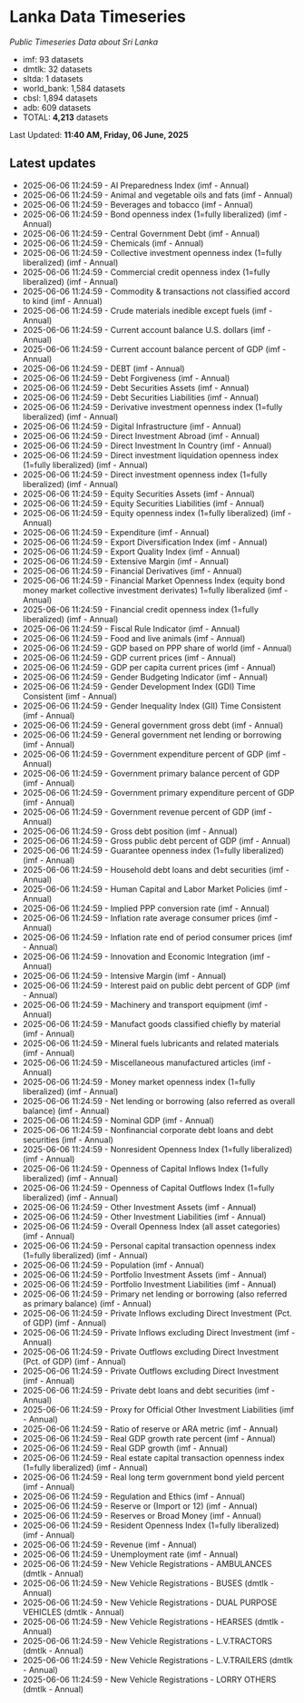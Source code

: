 # Lanka Data Timeseries
*Public Timeseries Data about Sri Lanka*

* imf: 93 datasets
* dmtlk: 32 datasets
* sltda: 1 datasets
* world_bank: 1,584 datasets
* cbsl: 1,894 datasets
* adb: 609 datasets
* TOTAL: **4,213** datasets

Last Updated: **11:40 AM, Friday, 06 June, 2025**

## Latest updates

* 2025-06-06 11:24:59 - AI Preparedness Index (imf - Annual)
* 2025-06-06 11:24:59 - Animal and vegetable oils and fats (imf - Annual)
* 2025-06-06 11:24:59 - Beverages and tobacco (imf - Annual)
* 2025-06-06 11:24:59 - Bond openness index (1=fully liberalized) (imf - Annual)
* 2025-06-06 11:24:59 - Central Government Debt (imf - Annual)
* 2025-06-06 11:24:59 - Chemicals (imf - Annual)
* 2025-06-06 11:24:59 - Collective investment openness index (1=fully liberalized) (imf - Annual)
* 2025-06-06 11:24:59 - Commercial credit openness index (1=fully liberalized) (imf - Annual)
* 2025-06-06 11:24:59 - Commodity & transactions not classified accord to kind (imf - Annual)
* 2025-06-06 11:24:59 - Crude materials inedible except fuels (imf - Annual)
* 2025-06-06 11:24:59 - Current account balance U.S. dollars (imf - Annual)
* 2025-06-06 11:24:59 - Current account balance percent of GDP (imf - Annual)
* 2025-06-06 11:24:59 - DEBT (imf - Annual)
* 2025-06-06 11:24:59 - Debt Forgiveness (imf - Annual)
* 2025-06-06 11:24:59 - Debt Securities Assets (imf - Annual)
* 2025-06-06 11:24:59 - Debt Securities Liabilities (imf - Annual)
* 2025-06-06 11:24:59 - Derivative investment openness index (1=fully liberalized) (imf - Annual)
* 2025-06-06 11:24:59 - Digital Infrastructure (imf - Annual)
* 2025-06-06 11:24:59 - Direct Investment Abroad (imf - Annual)
* 2025-06-06 11:24:59 - Direct Investment In Country (imf - Annual)
* 2025-06-06 11:24:59 - Direct investment liquidation openness index (1=fully liberalized) (imf - Annual)
* 2025-06-06 11:24:59 - Direct investment openness index (1=fully liberalized) (imf - Annual)
* 2025-06-06 11:24:59 - Equity Securities Assets (imf - Annual)
* 2025-06-06 11:24:59 - Equity Securities Liabilities (imf - Annual)
* 2025-06-06 11:24:59 - Equity openness index (1=fully liberalized) (imf - Annual)
* 2025-06-06 11:24:59 - Expenditure (imf - Annual)
* 2025-06-06 11:24:59 - Export Diversification Index (imf - Annual)
* 2025-06-06 11:24:59 - Export Quality Index (imf - Annual)
* 2025-06-06 11:24:59 - Extensive Margin (imf - Annual)
* 2025-06-06 11:24:59 - Financial Derivatives (imf - Annual)
* 2025-06-06 11:24:59 - Financial Market Openness Index (equity bond money market collective investment derivates) 1=fully liberalized (imf - Annual)
* 2025-06-06 11:24:59 - Financial credit openness index (1=fully liberalized) (imf - Annual)
* 2025-06-06 11:24:59 - Fiscal Rule Indicator (imf - Annual)
* 2025-06-06 11:24:59 - Food and live animals (imf - Annual)
* 2025-06-06 11:24:59 - GDP based on PPP share of world (imf - Annual)
* 2025-06-06 11:24:59 - GDP current prices (imf - Annual)
* 2025-06-06 11:24:59 - GDP per capita current prices (imf - Annual)
* 2025-06-06 11:24:59 - Gender Budgeting Indicator (imf - Annual)
* 2025-06-06 11:24:59 - Gender Development Index (GDI) Time Consistent (imf - Annual)
* 2025-06-06 11:24:59 - Gender Inequality Index (GII) Time Consistent (imf - Annual)
* 2025-06-06 11:24:59 - General government gross debt (imf - Annual)
* 2025-06-06 11:24:59 - General government net lending or borrowing (imf - Annual)
* 2025-06-06 11:24:59 - Government expenditure percent of GDP (imf - Annual)
* 2025-06-06 11:24:59 - Government primary balance percent of GDP (imf - Annual)
* 2025-06-06 11:24:59 - Government primary expenditure percent of GDP (imf - Annual)
* 2025-06-06 11:24:59 - Government revenue percent of GDP (imf - Annual)
* 2025-06-06 11:24:59 - Gross debt position (imf - Annual)
* 2025-06-06 11:24:59 - Gross public debt percent of GDP (imf - Annual)
* 2025-06-06 11:24:59 - Guarantee openness index (1=fully liberalized) (imf - Annual)
* 2025-06-06 11:24:59 - Household debt loans and debt securities (imf - Annual)
* 2025-06-06 11:24:59 - Human Capital and Labor Market Policies (imf - Annual)
* 2025-06-06 11:24:59 - Implied PPP conversion rate (imf - Annual)
* 2025-06-06 11:24:59 - Inflation rate average consumer prices (imf - Annual)
* 2025-06-06 11:24:59 - Inflation rate end of period consumer prices (imf - Annual)
* 2025-06-06 11:24:59 - Innovation and Economic Integration (imf - Annual)
* 2025-06-06 11:24:59 - Intensive Margin (imf - Annual)
* 2025-06-06 11:24:59 - Interest paid on public debt percent of GDP (imf - Annual)
* 2025-06-06 11:24:59 - Machinery and transport equipment (imf - Annual)
* 2025-06-06 11:24:59 - Manufact goods classified chiefly by material (imf - Annual)
* 2025-06-06 11:24:59 - Mineral fuels lubricants and related materials (imf - Annual)
* 2025-06-06 11:24:59 - Miscellaneous manufactured articles (imf - Annual)
* 2025-06-06 11:24:59 - Money market openness index (1=fully liberalized) (imf - Annual)
* 2025-06-06 11:24:59 - Net lending or borrowing (also referred as overall balance) (imf - Annual)
* 2025-06-06 11:24:59 - Nominal GDP (imf - Annual)
* 2025-06-06 11:24:59 - Nonfinancial corporate debt loans and debt securities (imf - Annual)
* 2025-06-06 11:24:59 - Nonresident Openness Index (1=fully liberalized) (imf - Annual)
* 2025-06-06 11:24:59 - Openness of Capital Inflows Index (1=fully liberalized) (imf - Annual)
* 2025-06-06 11:24:59 - Openness of Capital Outflows Index (1=fully liberalized) (imf - Annual)
* 2025-06-06 11:24:59 - Other Investment Assets (imf - Annual)
* 2025-06-06 11:24:59 - Other Investment Liabilities (imf - Annual)
* 2025-06-06 11:24:59 - Overall Openness Index (all asset categories) (imf - Annual)
* 2025-06-06 11:24:59 - Personal capital transaction openness index (1=fully liberalized) (imf - Annual)
* 2025-06-06 11:24:59 - Population (imf - Annual)
* 2025-06-06 11:24:59 - Portfolio Investment Assets (imf - Annual)
* 2025-06-06 11:24:59 - Portfolio Investment Liabilities (imf - Annual)
* 2025-06-06 11:24:59 - Primary net lending or borrowing (also referred as primary balance) (imf - Annual)
* 2025-06-06 11:24:59 - Private Inflows excluding Direct Investment (Pct. of GDP) (imf - Annual)
* 2025-06-06 11:24:59 - Private Inflows excluding Direct Investment (imf - Annual)
* 2025-06-06 11:24:59 - Private Outflows excluding Direct Investment (Pct. of GDP) (imf - Annual)
* 2025-06-06 11:24:59 - Private Outflows excluding Direct Investment (imf - Annual)
* 2025-06-06 11:24:59 - Private debt loans and debt securities (imf - Annual)
* 2025-06-06 11:24:59 - Proxy for Official Other Investment Liabilities (imf - Annual)
* 2025-06-06 11:24:59 - Ratio of reserve or ARA metric (imf - Annual)
* 2025-06-06 11:24:59 - Real GDP growth rate percent (imf - Annual)
* 2025-06-06 11:24:59 - Real GDP growth (imf - Annual)
* 2025-06-06 11:24:59 - Real estate capital transaction openness index (1=fully liberalized) (imf - Annual)
* 2025-06-06 11:24:59 - Real long term government bond yield percent (imf - Annual)
* 2025-06-06 11:24:59 - Regulation and Ethics (imf - Annual)
* 2025-06-06 11:24:59 - Reserve or (Import or 12) (imf - Annual)
* 2025-06-06 11:24:59 - Reserves or Broad Money (imf - Annual)
* 2025-06-06 11:24:59 - Resident Openness Index (1=fully liberalized) (imf - Annual)
* 2025-06-06 11:24:59 - Revenue (imf - Annual)
* 2025-06-06 11:24:59 - Unemployment rate (imf - Annual)
* 2025-06-06 11:24:59 - New Vehicle Registrations - AMBULANCES (dmtlk - Annual)
* 2025-06-06 11:24:59 - New Vehicle Registrations - BUSES (dmtlk - Annual)
* 2025-06-06 11:24:59 - New Vehicle Registrations - DUAL PURPOSE VEHICLES (dmtlk - Annual)
* 2025-06-06 11:24:59 - New Vehicle Registrations - HEARSES (dmtlk - Annual)
* 2025-06-06 11:24:59 - New Vehicle Registrations - L.V.TRACTORS (dmtlk - Annual)
* 2025-06-06 11:24:59 - New Vehicle Registrations - L.V.TRAILERS (dmtlk - Annual)
* 2025-06-06 11:24:59 - New Vehicle Registrations - LORRY OTHERS (dmtlk - Annual)